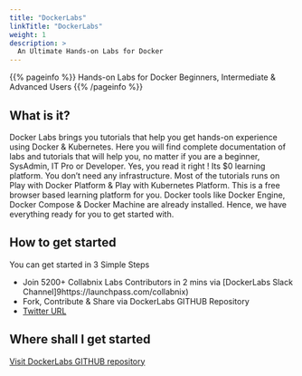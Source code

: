 ```yaml
---
title: "DockerLabs"
linkTitle: "DockerLabs"
weight: 1
description: >
  An Ultimate Hands-on Labs for Docker
---
```


{{% pageinfo %}}
Hands-on Labs for Docker Beginners, Intermediate & Advanced Users
{{% /pageinfo %}}


## What is it?

Docker Labs brings you tutorials that help you get hands-on experience using Docker & Kubernetes. Here you will find complete documentation of labs and tutorials that will help you, no matter if you are a beginner, SysAdmin, IT Pro or Developer. Yes, you read it right ! Its $0 learning platform. You don’t need any infrastructure. Most of the tutorials runs on Play with Docker Platform & Play with Kubernetes Platform. This is a free browser based learning platform for you. Docker tools like Docker Engine, Docker Compose & Docker Machine are already installed. Hence, we have everything ready for you to get started with.


## How to get started

You can get started in 3 Simple Steps

- Join 5200+ Collabnix Labs Contributors in 2 mins via [DockerLabs Slack Channel]9https://launchpass.com/collabnix)
- Fork, Contribute & Share via DockerLabs GITHUB Repository
- [Twitter URL](ttps://twitter.com/collabnix)


## Where shall I get started

[Visit DockerLabs GITHUB repository](https://dockerlabs.collabnix.com)
